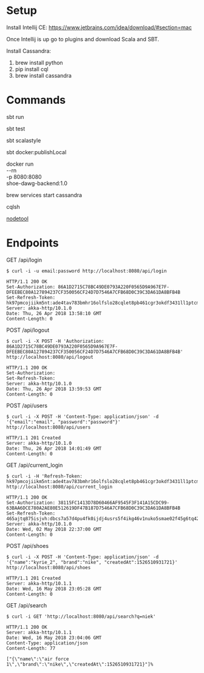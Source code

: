 # Setup
Install Intellij CE: https://www.jetbrains.com/idea/download/#section=mac 

Once Intellij is up go to plugins and download Scala and SBT.

Install Cassandra:
1. brew install python
2. pip install cql
3. brew install cassandra

# Commands

sbt run

sbt test

sbt scalastyle

sbt docker:publishLocal

docker run \
--rn \
-p 8080:8080 \
shoe-dawg-backend:1.0

brew services start cassandra

cqlsh

[nodetool](http://cassandra.apache.org/doc/latest/tools/nodetool/nodetool.html)

# Endpoints

GET /api/login
```
$ curl -i -u email:password http://localhost:8080/api/login

HTTP/1.1 200 OK
Set-Authorization: 86A1D2715C78BC49DE0793A220F0565D9A967E7F-DFEEBEC80A127894237CF350056CF24D7D7546A7CFB68D0C39C3DA61DA8BFB4B
Set-Refresh-Token: hk97pmcojiikm5nt:ade4tav783bmhr16olfslo28cqlet8pb461cgr3okdf3431ll1ptcmq6bg7ic0j9
Server: akka-http/10.1.0
Date: Thu, 26 Apr 2018 13:58:10 GMT
Content-Length: 0
```

POST /api/logout
```
$ curl -i -X POST -H 'Authorization: 86A1D2715C78BC49DE0793A220F0565D9A967E7F-DFEEBEC80A127894237CF350056CF24D7D7546A7CFB68D0C39C3DA61DA8BFB4B' http://localhost:8080/api/logout

HTTP/1.1 200 OK
Set-Authorization:
Set-Refresh-Token:
Server: akka-http/10.1.0
Date: Thu, 26 Apr 2018 13:59:53 GMT
Content-Length: 0
```

POST /api/users
```
$ curl -i -X POST -H 'Content-Type: application/json' -d '{"email":"email", "password":"password"}' http://localhost:8080/api/users

HTTP/1.1 201 Created
Server: akka-http/10.1.0
Date: Thu, 26 Apr 2018 14:01:49 GMT
Content-Length: 0
```

GET /api/current_login
```
$ curl -i -H 'Refresh-Token: hk97pmcojiikm5nt:ade4tav783bmhr16olfslo28cqlet8pb461cgr3okdf3431ll1ptcmq6bg7ic0j9' http://localhost:8080/api/current_login

HTTP/1.1 200 OK
Set-Authorization: 38115FC1413D78D60466AF9545F3F141A15CDC99-63BAA6DCE780A2AE80E512619DF47B187D7546A7CFB68D0C39C3DA61DA8BFB4B
Set-Refresh-Token: 465ajtq875isjvh:dbcs7a57d4pu4fk0ijdj4usrs5f4ikg46v1nuko5smae02f45g6tq42u0shoaats
Server: akka-http/10.1.0
Date: Wed, 02 May 2018 22:37:00 GMT
Content-Length: 0
```

POST /api/shoes
```
$ curl -i -X POST -H 'Content-Type: application/json' -d '{"name":"kyrie_2", "brand":"nike", "createdAt":1526510931721}' http://localhost:8080/api/shoes 

HTTP/1.1 201 Created
Server: akka-http/10.1.1
Date: Wed, 16 May 2018 23:05:28 GMT
Content-Length: 0
```

GET /api/search
```
$ curl -i GET 'http://localhost:8080/api/search?q=niek'

HTTP/1.1 200 OK
Server: akka-http/10.1.1
Date: Wed, 16 May 2018 23:04:06 GMT
Content-Type: application/json
Content-Length: 77

["{\"name\":\"air force 1\",\"brand\":\"nike\",\"createdAt\":1526510931721}"]%    
```
